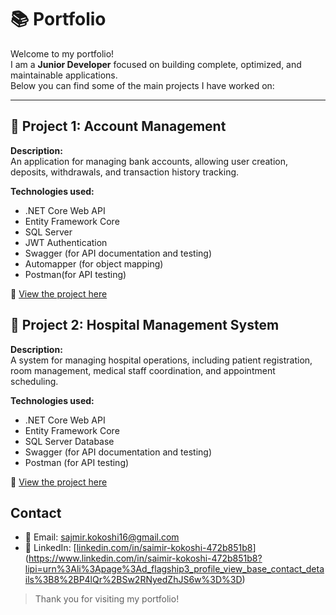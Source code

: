 # 📚 Portfolio

Welcome to my portfolio!  
I am a **Junior Developer** focused on building complete, optimized, and maintainable applications.  
Below you can find some of the main projects I have worked on:

---

## 🏥 Project 1: Account Management

**Description:**  
An application for managing bank accounts, allowing user creation, deposits, withdrawals, and transaction history tracking.

**Technologies used:**  
- .NET Core Web API  
- Entity Framework Core  
- SQL Server  
- JWT Authentication
- Swagger (for API documentation and testing)  
- Automapper (for object mapping)  
- Postman(for API testing) 

🔗 [View the project here](https://github.com/sajmir23/AccountManagment)


## 🏥 Project 2: Hospital Management System

**Description:**  
A system for managing hospital operations, including patient registration, room management, medical staff coordination, and appointment scheduling.

**Technologies used:**  
- .NET Core Web API  
- Entity Framework Core  
- SQL Server Database
- Swagger (for API documentation and testing)   
- Postman (for API testing)

🔗 [View the project here](https://github.com/sajmir23/HospitalManagment)


##  Contact
- 📧 Email: sajmir.kokoshi16@gmail.com  
- 💼 LinkedIn: [[linkedin.com/in/saimir-kokoshi-472b851b8](https://linkedin.com/in/saimir-kokoshi-472b851b8)](https://www.linkedin.com/in/saimir-kokoshi-472b851b8?lipi=urn%3Ali%3Apage%3Ad_flagship3_profile_view_base_contact_details%3B8%2BP4lQr%2BSw2RNyedZhJS6w%3D%3D)

> Thank you for visiting my portfolio!  
